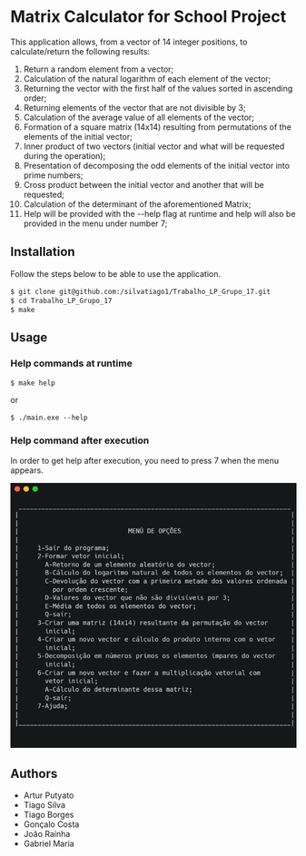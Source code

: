 # Matrix Calculator for School Project



This application allows, from a vector of 14 integer positions, to calculate/return the following results:
1. Return a random element from a vector;
2. Calculation of the natural logarithm of each element of the vector;
3. Returning the vector with the first half of the values sorted in ascending order;
4. Returning elements of the vector that are not divisible by 3;
5. Calculation of the average value of all elements of the vector;
6. Formation of a square matrix (14x14) resulting from permutations of the elements of the initial vector;
7. Inner product of two vectors (initial vector and what will be requested during the operation); 
8. Presentation of decomposing the odd elements of the initial vector into prime numbers;
9. Cross product between the initial vector and another that will be requested;
10. Calculation of the determinant of the aforementioned Matrix;
11. Help will be provided with the --help flag at runtime and help will also be provided in the menu under number 7;

## Installation

Follow the steps below to be able to use the application.

```terminal
$ git clone git@github.com:/silvatiago1/Trabalho_LP_Grupo_17.git
$ cd Trabalho_LP_Grupo_17
$ make
```

## Usage

### Help commands at runtime
```
$ make help
```
or 
```
$ ./main.exe --help
```

### Help command after execution
In order to get help after execution, you need to press 7 when the menu appears.

![Demo Animation](https://github.com/silvatiago1/Trabalho_LP_Grupo_17/blob/main/menureadme.png)



## Authors
- Artur Putyato
- Tiago Silva
- Tiago Borges
- Gonçalo Costa
- João Raínha
- Gabriel Maria

